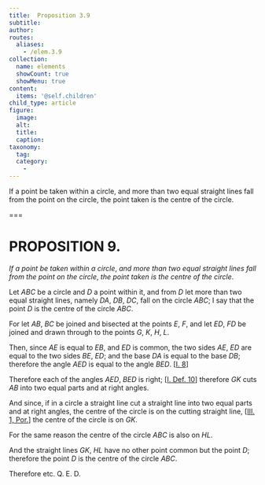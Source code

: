 ```yaml
---
title:  Proposition 3.9
subtitle: 
author:
routes:
  aliases:
    - /elem.3.9
collection:
  name: elements
  showCount: true
  showMenu: true
content:
  items: '@self.children'
child_type: article
figure:
  image:
  alt:
  title:
  caption:
taxonomy:
  tag:
  category:
    - 
---
```


<p><emph>If a point be taken within a circle</emph>, <emph>and more than two equal straight lines fall from the point on the circle</emph>, <emph>the point taken is the centre of the circle</emph>. </p>

===

<h1>PROPOSITION 9.</h1>
<p><em>If a point be taken within a circle</em>, <em>and more than two equal straight lines fall from the point on the circle</em>, <em>the point taken is the centre of the circle</em>. </p>

<p>Let <em>ABC</em> be a circle and <em>D</em> a point within it, and from <em>D</em> let more than two equal straight lines, namely <em>DA</em>, <em>DB</em>, <em>DC</em>, fall on the circle <em>ABC</em>; I say that the point <em>D</em> is the centre of the circle <em>ABC</em>. 
      </p>

<p>For let <em>AB</em>, <em>BC</em> be joined and bisected at the points <em>E</em>, <em>F</em>, and let <em>ED</em>, <em>FD</em> be joined and drawn through to the points <em>G</em>, <em>K</em>, <em>H</em>, <em>L</em>. </p>

<p>Then, since <em>AE</em> is equal to <em>EB</em>, and <em>ED</em> is common, <span class="center">the two sides <em>AE</em>, <em>ED</em> are equal to the two sides <em>BE</em>, <em>ED</em>;</span> and the base <em>DA</em> is equal to the base <em>DB</em>; <span class="center">therefore the angle <em>AED</em> is equal to the angle <em>BED</em>. [<a href="/elem.1.8">I. 8</a>]</span>
      </p>

<p>Therefore each of the angles <em>AED</em>, <em>BED</em> is right; [<a href="/elem.1.def.10">I. Def. 10</a>] therefore <em>GK</em> cuts <em>AB</em> into two equal parts and at right angles. </p>

<p>And since, if in a circle a straight line cut a straight line into two equal parts and at right angles, the centre of the circle is on the cutting straight line, [<a href="/elem.3.1.p.1">III. 1, Por.</a>] <span class="center">the centre of the circle is on <em>GK</em>.</span>
       <pb n="22"/></p>

<p>For the same reason <span class="center">the centre of the circle <em>ABC</em> is also on <em>HL</em>.</span>
      </p>

<p>And the straight lines <em>GK</em>, <em>HL</em> have no other point common but the point <em>D</em>; <span class="center">therefore the point <em>D</em> is the centre of the circle <em>ABC</em>.</span>
      </p>

<p>Therefore etc. Q. E. D.</p>
